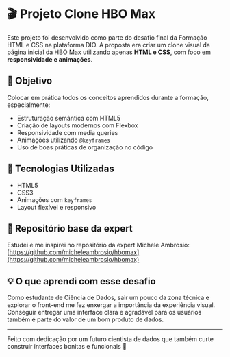 # 🎬 Projeto Clone HBO Max

Este projeto foi desenvolvido como parte do desafio final da Formação HTML e CSS na plataforma DIO. A proposta era criar um clone visual da página inicial da HBO Max utilizando apenas **HTML e CSS**, com foco em **responsividade e animações**.

## 🎯 Objetivo

Colocar em prática todos os conceitos aprendidos durante a formação, especialmente:

- Estruturação semântica com HTML5
- Criação de layouts modernos com Flexbox
- Responsividade com media queries
- Animações utilizando `@keyframes`
- Uso de boas práticas de organização no código

## 🚀 Tecnologias Utilizadas

- HTML5
- CSS3
- Animações com `keyframes`
- Layout flexível e responsivo

## 🔗 Repositório base da expert

Estudei e me inspirei no repositório da expert Michele Ambrosio:
[https://github.com/micheleambrosio/hbomax](https://github.com/micheleambrosio/hbomax)


## 💡 O que aprendi com esse desafio

Como estudante de Ciência de Dados, sair um pouco da zona técnica e explorar o front-end me fez enxergar a importância da experiência visual. Conseguir entregar uma interface clara e agradável para os usuários também é parte do valor de um bom produto de dados.

---

Feito com dedicação por um futuro cientista de dados que também curte construir interfaces bonitas e funcionais 💜
